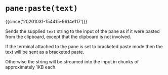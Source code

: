 # `pane:paste(text)`

{{since('20201031-154415-9614e117')}}

Sends the supplied `text` string to the input of the pane as if it
were pasted from the clipboard, except that the clipboard is not involved.

If the terminal attached to the pane is set to bracketed paste mode then
the text will be sent as a bracketed paste.

Otherwise the string will be streamed into the input in chunks of
approximately 1KB each.
